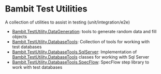 # Bambit Test Utilities

A collection of utilities to assist in testing (unit/integration/e2e)

 * [Bambit.TestUtility.DataGeneration](./Bambit.TestUtility.DataGeneration/): tools to generate random data and fill objects
 * [Bambit.TestUtility.DatabaseTools](./Bambit.TestUtility.DatabaseTools/): Collection of tools for working with test databases
 * [Bambit.TestUtility.DatabaseTools.SqlServer](./Bambit.TestUtility.DatabaseTools.SqlServer/): Implementation of [Bambit.TestUtility.DatabaseTools](./Bambit.TestUtility.DatabaseTools/) classes for working with Sql Server
 * [Bambit.TestUtility.DatabaseTools.SpecFlow](./Bambit.TestUtility.DatabaseTools.SpecFlow/): SpecFlow step library to work with test databases
